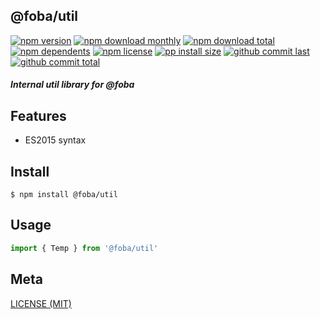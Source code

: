 ## @foba/util

[![npm version][badge-npm-version]][url-npm]
[![npm download monthly][badge-npm-download-monthly]][url-npm]
[![npm download total][badge-npm-download-total]][url-npm]
[![npm dependents][badge-npm-dependents]][url-github]
[![npm license][badge-npm-license]][url-npm]
[![pp install size][badge-pp-install-size]][url-pp]
[![github commit last][badge-github-last-commit]][url-github]
[![github commit total][badge-github-commit-count]][url-github]

[//]: <> (Shields)
[badge-npm-version]: https://flat.badgen.net/npm/v/@foba/util
[badge-npm-download-monthly]: https://flat.badgen.net/npm/dm/@foba/util
[badge-npm-download-total]:https://flat.badgen.net/npm/dt/@foba/util
[badge-npm-dependents]: https://flat.badgen.net/npm/dependents/@foba/util
[badge-npm-license]: https://flat.badgen.net/npm/license/@foba/util
[badge-pp-install-size]: https://flat.badgen.net/packagephobia/install/@foba/util
[badge-github-last-commit]: https://flat.badgen.net/github/last-commit/hoyeungw/foba
[badge-github-commit-count]: https://flat.badgen.net/github/commits/hoyeungw/foba

[//]: <> (Link)
[url-npm]: https://npmjs.org/package/@foba/util
[url-pp]: https://packagephobia.now.sh/result?p=@foba/util
[url-github]: https://github.com/hoyeungw/foba

##### Internal util library for @foba

## Features

- ES2015 syntax

## Install
```console
$ npm install @foba/util
```

## Usage
```js
import { Temp } from '@foba/util'
```

## Meta
[LICENSE (MIT)](/LICENSE)
